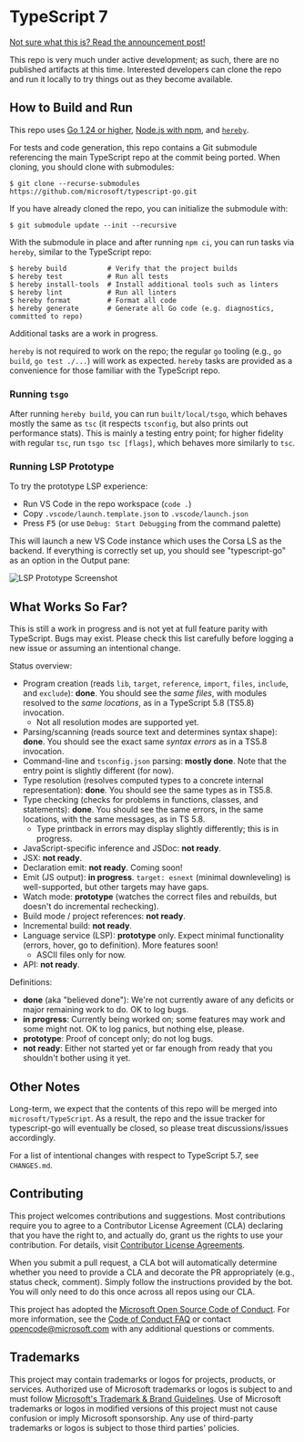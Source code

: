 # TypeScript 7

[Not sure what this is? Read the announcement post!](https://devblogs.microsoft.com/typescript/typescript-native-port/)

This repo is very much under active development; as such, there are no published artifacts at this time.
Interested developers can clone the repo and run it locally to try things out as they become available.

## How to Build and Run

This repo uses [Go 1.24 or higher](https://go.dev/dl/), [Node.js with npm](https://nodejs.org/), and [`hereby`](https://www.npmjs.com/package/hereby).

For tests and code generation, this repo contains a Git submodule referencing the main TypeScript repo at the commit being ported.
When cloning, you should clone with submodules:

```console
$ git clone --recurse-submodules https://github.com/microsoft/typescript-go.git
```

If you have already cloned the repo, you can initialize the submodule with:

```console
$ git submodule update --init --recursive
```

With the submodule in place and after running `npm ci`, you can run tasks via `hereby`, similar to the TypeScript repo:

```console
$ hereby build          # Verify that the project builds
$ hereby test           # Run all tests
$ hereby install-tools  # Install additional tools such as linters
$ hereby lint           # Run all linters
$ hereby format         # Format all code
$ hereby generate       # Generate all Go code (e.g. diagnostics, committed to repo)
```

Additional tasks are a work in progress.

`hereby` is not required to work on the repo; the regular `go` tooling (e.g., `go build`, `go test ./...`) will work as expected.
`hereby` tasks are provided as a convenience for those familiar with the TypeScript repo.

### Running `tsgo`

After running `hereby build`, you can run `built/local/tsgo`, which behaves mostly the same as `tsc` (it respects `tsconfig`, but also prints out performance stats).
This is mainly a testing entry point; for higher fidelity with regular `tsc`, run `tsgo tsc [flags]`, which behaves more similarly to `tsc`.

### Running LSP Prototype

To try the prototype LSP experience:

* Run VS Code in the repo workspace (`code .`)
* Copy `.vscode/launch.template.json` to `.vscode/launch.json`
* Press <kbd>F5</kbd> (or use `Debug: Start Debugging` from the command palette)

This will launch a new VS Code instance which uses the Corsa LS as the backend. If everything is correctly set up, you should see "typescript-go" as an option in the Output pane:

![LSP Prototype Screenshot](.github/ls-screenshot.png)

## What Works So Far?

This is still a work in progress and is not yet at full feature parity with TypeScript. Bugs may exist. Please check this list carefully before logging a new issue or assuming an intentional change.

Status overview:

 * Program creation (reads `lib`, `target`, `reference`, `import`, `files`, `include`, and `exclude`): **done**. You should see the *same files*, with modules resolved to the *same locations*, as in a TypeScript 5.8 (TS5.8) invocation.
   * Not all resolution modes are supported yet.
 * Parsing/scanning (reads source text and determines syntax shape): **done**. You should see the exact same *syntax errors* as in a TS5.8 invocation.
 * Command-line and `tsconfig.json` parsing: **mostly done**. Note that the entry point is slightly different (for now).
 * Type resolution (resolves computed types to a concrete internal representation): **done**. You should see the same types as in TS5.8.
 * Type checking (checks for problems in functions, classes, and statements): **done**. You should see the same errors, in the same locations, with the same messages, as in TS 5.8.
   * Type printback in errors may display slightly differently; this is in progress.
 * JavaScript-specific inference and JSDoc: **not ready**.
 * JSX: **not ready**.
 * Declaration emit: **not ready**. Coming soon!
 * Emit (JS output): **in progress**. `target: esnext` (minimal downleveling) is well-supported, but other targets may have gaps.
 * Watch mode: **prototype** (watches the correct files and rebuilds, but doesn't do incremental rechecking).
 * Build mode / project references: **not ready**.
 * Incremental build: **not ready**.
 * Language service (LSP): **prototype** only. Expect minimal functionality (errors, hover, go to definition). More features soon!
   * ASCII files only for now.
 * API: **not ready**.

Definitions:

 * **done** (aka "believed done"): We're not currently aware of any deficits or major remaining work to do. OK to log bugs.
 * **in progress**: Currently being worked on; some features may work and some might not. OK to log panics, but nothing else, please.
 * **prototype**: Proof of concept only; do not log bugs.
 * **not ready**: Either not started yet or far enough from ready that you shouldn't bother using it yet.

## Other Notes

Long-term, we expect that the contents of this repo will be merged into `microsoft/TypeScript`.
As a result, the repo and the issue tracker for typescript-go will eventually be closed, so please treat discussions/issues accordingly.

For a list of intentional changes with respect to TypeScript 5.7, see `CHANGES.md`.

## Contributing

This project welcomes contributions and suggestions. Most contributions require you to agree to a
Contributor License Agreement (CLA) declaring that you have the right to, and actually do, grant us
the rights to use your contribution. For details, visit [Contributor License Agreements](https://cla.opensource.microsoft.com).

When you submit a pull request, a CLA bot will automatically determine whether you need to provide
a CLA and decorate the PR appropriately (e.g., status check, comment). Simply follow the instructions
provided by the bot. You will only need to do this once across all repos using our CLA.

This project has adopted the [Microsoft Open Source Code of Conduct](https://opensource.microsoft.com/codeofconduct/).
For more information, see the [Code of Conduct FAQ](https://opensource.microsoft.com/codeofconduct/faq/) or
contact [opencode@microsoft.com](mailto:opencode@microsoft.com) with any additional questions or comments.

## Trademarks

This project may contain trademarks or logos for projects, products, or services. Authorized use of Microsoft
trademarks or logos is subject to and must follow
[Microsoft's Trademark & Brand Guidelines](https://www.microsoft.com/legal/intellectualproperty/trademarks/usage/general).
Use of Microsoft trademarks or logos in modified versions of this project must not cause confusion or imply Microsoft sponsorship.
Any use of third-party trademarks or logos is subject to those third parties' policies.
